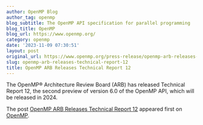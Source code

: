 ```yaml
---
author: OpenMP Blog
author_tag: openmp
blog_subtitle: The OpenMP API specification for parallel programming
blog_title: OpenMP
blog_url: https://www.openmp.org/
category: openmp
date: '2023-11-09 07:30:51'
layout: post
original_url: https://www.openmp.org/press-release/openmp-arb-releases-technical-report-12/?utm_source=rss&utm_medium=rss&utm_campaign=openmp-arb-releases-technical-report-12
slug: openmp-arb-releases-technical-report-12
title: OpenMP ARB Releases Technical Report 12
---
```


<p>The OpenMP® Architecture Review Board (ARB) has released Technical Report 12, the second preview of version 6.0 of the OpenMP API, which will be released in 2024.</p>

<p>The post <a href="https://www.openmp.org/press-release/openmp-arb-releases-technical-report-12/">OpenMP ARB Releases Technical Report 12</a> appeared first on <a href="https://www.openmp.org">OpenMP</a>.</p>